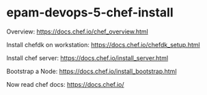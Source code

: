 # epam-devops-5-chef-install

Overview:
https://docs.chef.io/chef_overview.html

Install chefdk on workstation:
https://docs.chef.io/chefdk_setup.html

Install chef server:
https://docs.chef.io/install_server.html

Bootstrap a Node:
https://docs.chef.io/install_bootstrap.html

Now read chef docs:
https://docs.chef.io/